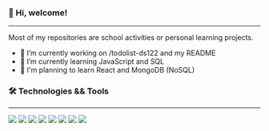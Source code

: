 ### 👋 Hi, welcome! 
***

Most of my repositories are school activities or personal learning projects.

- 🔭 I’m currently working on /todolist-ds122 and my README
- 🌱 I’m currently learning JavaScript and SQL
- 🤔 I'm planning to learn React and MongoDB (NoSQL)

### 🛠️ Technologies && Tools
***

![](https://img.shields.io/badge/Code-JavaScript-informational?style=flat&logo=JavaScript&logoColor=white&color=f7df1e)
![](https://img.shields.io/badge/Code-PHP-informational?style=flat&logo=PHP&logoColor=white&color=787cb5)
![](https://img.shields.io/badge/Code-C_Language-informational?style=flat&logo=C&logoColor=white&color=5e97d0)
![](https://img.shields.io/badge/Shell-Bash-informational?style=flat&logo=gnu-bash&logoColor=white&color=787cb5)
![](https://img.shields.io/badge/Tool-MySQL-informational?style=flat&logo=MySQL&logoColor=white&color=f29111)
![](https://img.shields.io/badge/Tool-Git-informational?style=flat&logo=Git&logoColor=white&color=f34f29)
![](https://img.shields.io/badge/Editor-VSCode-informational?style=flat&logo=VisualStudioCode&logoColor=white&color=0078d7)
![](https://img.shields.io/badge/OS-WSL_Linux-informational?style=flat&logo=linux&logoColor=white&color=dd4814)

<!--
**gjperes/gjperes** is a ✨ _special_ ✨ repository because its `README.md` (this file) appears on your GitHub profile.

Here are some ideas to get you started:

- 🔭 I’m currently working on ...
- 🌱 I’m currently learning ...
- 👯 I’m looking to collaborate on ...
- 🤔 I’m looking for help with ...
- 💬 Ask me about ...
- 📫 How to reach me: ...
- 😄 Pronouns: ...
- ⚡ Fun fact: ...
-->
